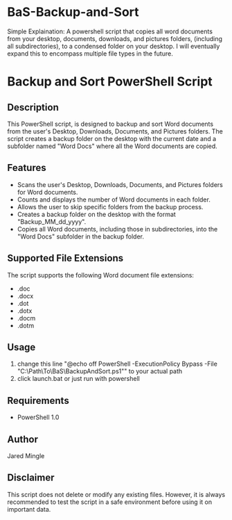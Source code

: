# BaS-Backup-and-Sort
Simple Explaination: A powershell script that copies all word documents from your desktop, documents, downloads, and pictures folders, (including all subdirectories), to a condensed folder on your desktop. I will eventually expand this to encompass multiple file types in the future.


# Backup and Sort PowerShell Script

## Description
This PowerShell script, is designed to backup and sort Word documents from the user's Desktop, Downloads, Documents, and Pictures folders. The script creates a backup folder on the desktop with the current date and a subfolder named "Word Docs" where all the Word documents are copied.

## Features
- Scans the user's Desktop, Downloads, Documents, and Pictures folders for Word documents.
- Counts and displays the number of Word documents in each folder.
- Allows the user to skip specific folders from the backup process.
- Creates a backup folder on the desktop with the format "Backup_MM_dd_yyyy".
- Copies all Word documents, including those in subdirectories, into the "Word Docs" subfolder in the backup folder.

## Supported File Extensions
The script supports the following Word document file extensions:
- .doc
- .docx
- .dot
- .dotx
- .docm
- .dotm

## Usage
1. change this line "@echo off PowerShell -ExecutionPolicy Bypass -File "C:\Path\To\BaS\BackupAndSort.ps1"" to your actual path
2. click launch.bat or just run with powershell

## Requirements
- PowerShell 1.0

## Author
Jared Mingle

## Disclaimer
This script does not delete or modify any existing files. However, it is always recommended to test the script in a safe environment before using it on important data.
